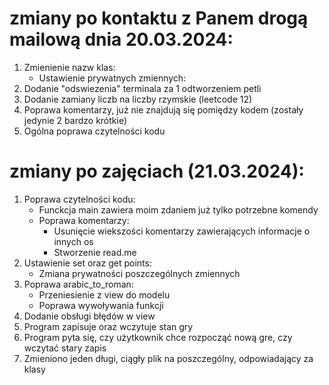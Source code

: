 # zmiany po kontaktu z Panem drogą mailową dnia 20.03.2024: 
1. Zmienienie nazw klas:
     - Ustawienie prywatnych zmiennych:
2. Dodanie "odswiezenia" terminala za 1 odtworzeniem petli
3. Dodanie zamiany liczb na liczby rzymskie (leetcode 12)
4. Poprawa komentarzy, już nie znajdują się pomiędzy kodem (zostały jedynie 2 bardzo krótkie)
5. Ogólna poprawa czytelności kodu

# zmiany po zajęciach (21.03.2024):
1. Poprawa czytelności kodu:
    - Funckcja main zawiera moim zdaniem już tylko potrzebne komendy
    - Poprawa komentarzy:
        - Usunięcie wiekszości komentarzy zawierających informacje o innych os
        - Stworzenie read.me
2. Ustawienie set oraz get points:
    - Zmiana prywatności poszczególnych zmiennych
3. Poprawa arabic_to_roman:
   - Przeniesienie z view do modelu
   - Poprawa wywoływania funkcji
4. Dodanie obsługi błędów w view
5. Program zapisuje oraz wczytuje stan gry
6. Program pyta się, czy użytkownik chce rozpocząć nową gre, czy wczytać stary zapis
7. Zmieniono jeden długi, ciągły plik na poszczególny, odpowiadający za klasy



